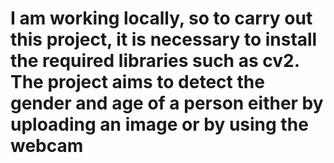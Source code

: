 # I am working locally, so to carry out this project, it is necessary to install the required libraries such as cv2. The project aims to detect the gender and age of a person either by uploading an image or by using the webcam
